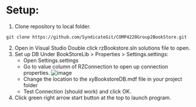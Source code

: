 # Setup:
1. Clone repository to local folder.
```
git clone https://github.com/SyndicateGit/COMP4220Group2BookStore.git
```
2. Open in Visual Studio
   Double click rzBookstore.sln solutions file to open.
4. Set up DB
  Under BookStoreLib > Properties > Settings.settings:
    - Open Settings.settings
    - Go to value column of RZConnection to open up connection properties.
      ![image](https://github.com/user-attachments/assets/23bcc1a7-c552-4e53-bef4-f7223635c292)
    - Change the location to the xyBookstoreDB.mdf file in your project folder
    - Test Connection (should work) and click OK.
5.  Click green right arrow start button at the top to launch program.

